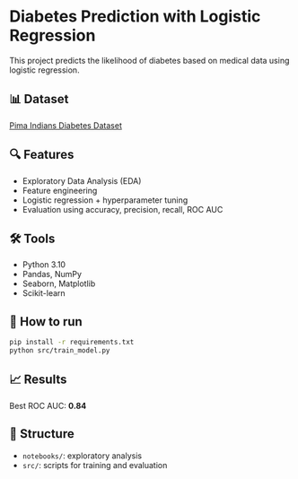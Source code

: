 # Diabetes Prediction with Logistic Regression

This project predicts the likelihood of diabetes based on medical data using logistic regression.

## 📊 Dataset
[Pima Indians Diabetes Dataset](https://www.kaggle.com/datasets/uciml/pima-indians-diabetes-database)

## 🔍 Features
- Exploratory Data Analysis (EDA)
- Feature engineering
- Logistic regression + hyperparameter tuning
- Evaluation using accuracy, precision, recall, ROC AUC

## 🛠️ Tools
- Python 3.10
- Pandas, NumPy
- Seaborn, Matplotlib
- Scikit-learn

## 🚀 How to run

```bash
pip install -r requirements.txt
python src/train_model.py
```

## 📈 Results
Best ROC AUC: **0.84**

## 📁 Structure
- `notebooks/`: exploratory analysis
- `src/`: scripts for training and evaluation
